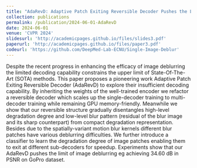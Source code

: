 ```yaml
---
title: "AdaRevD: Adaptive Patch Exiting Reversible Decoder Pushes the Limit of Image Deblurring"
collection: publications
permalink: /publication/2024-06-01-AdaRevD
date: 2024-06-01
venue: 'CVPR 2024'
slidesurl: 'http://academicpages.github.io/files/slides3.pdf'
paperurl: 'http://academicpages.github.io/files/paper3.pdf'
codeurl: 'https://github.com/DeepMed-Lab-ECNU/Single-Image-Deblur'
---
```


Despite the recent progress in enhancing the efficacy of image deblurring the limited decoding capability constrains the upper limit of State-Of-The-Art (SOTA) methods. This paper proposes a pioneering work Adaptive Patch Exiting Reversible Decoder (AdaRevD) to explore their insufficient decoding capability. By inheriting the weights of the well-trained encoder we refactor a reversible decoder which scales up the single-decoder training to multi-decoder training while remaining GPU memory-friendly. Meanwhile we show that our reversible structure gradually disentangles high-level degradation degree and low-level blur pattern (residual of the blur image and its sharp counterpart) from compact degradation representation. Besides due to the spatially-variant motion blur kernels different blur patches have various deblurring difficulties. We further introduce a classifier to learn the degradation degree of image patches enabling them to exit at different sub-decoders for speedup. Experiments show that our AdaRevD pushes the limit of image deblurring eg achieving 34.60 dB in PSNR on GoPro dataset.
